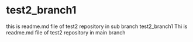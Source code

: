 # test2_branch1
this is readme.md file of test2 repository in sub branch test2_branch1
Thi is readme.md file of test2 repository in main branch

